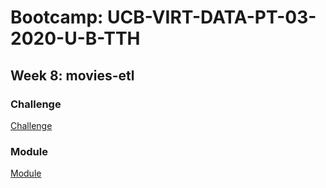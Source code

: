 # Bootcamp: UCB-VIRT-DATA-PT-03-2020-U-B-TTH

## Week 8: movies-etl

### Challenge
[Challenge](challenge/)

### Module
[Module](module/)
